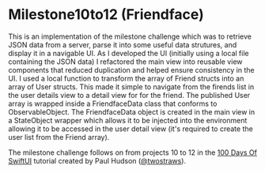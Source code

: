 # Milestone10to12 (Friendface)

This is an implementation of the milestone challenge which was to retrieve JSON data from a server, parse it into some useful data strutures, and display it in a navigable UI. As I developed the UI (initially using a local file containing the JSON data) I refactored the main view into reusable view components that reduced duplication and helped ensure consistency in the UI. I used a local function to transform the array of Friend structs into an array of User structs. This made it simple to navigate from the firends list in the user details view to a detail view for for the friend. The published User array is wrapped inside a FriendfaceData class that conforms to ObservableObject. The FriendfaceData object is created in the main view in a StateObject wrapper which allows it to be injected into the environment allowing it to be accessed in the user detail view (it's required to create the user list from the Friend array).

The milestone challenge follows on from projects 10 to 12 in the [100 Days Of SwiftUI](https://www.hackingwithswift.com/100/swiftui/) tutorial created by Paul Hudson ([@twostraws](https://github.com/twostraws)).
